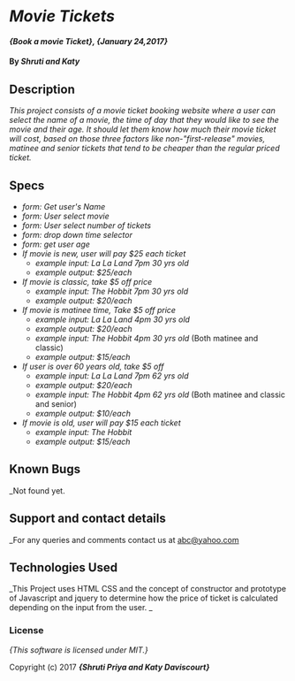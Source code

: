 # _Movie Tickets_

#### _{Book a movie Ticket}, {January 24,2017}_

#### By _**Shruti and Katy**_

## Description

_This project consists of a movie ticket booking website where  a user can select the name of a movie, the time of day that they would like to see the movie and their age.  It should let them know how much their movie ticket will cost, based on those three factors like non-"first-release" movies, matinee and senior tickets that tend to be cheaper than the regular priced ticket._

## Specs

* _form: Get user's Name_
* _form: User select movie_
* _form: User select number of tickets_
* _form: drop down time selector_
* _form: get user age_
* _If movie is new, user will pay $25 each ticket_
    * _example input: La La Land 7pm 30 yrs old_
    * _example output: $25/each_
* _If movie is classic, take $5 off price_
    * _example input: The Hobbit 7pm 30 yrs old_
    * _example output: $20/each_
* _If movie is matinee time, Take $5 off price_
    * _example input: La La Land 4pm 30 yrs old_
    * _example output: $20/each_
    * _example input: The Hobbit 4pm 30 yrs old_ (Both matinee and classic)
    * _example output: $15/each_
* _If user is over 60 years old, take $5 off_
    * _example input: La La Land 7pm 62 yrs old_
    * _example output: $20/each_
    * _example input: The Hobbit 4pm 62 yrs old_ (Both matinee and classic and senior)
    * _example output: $10/each_
* _If movie is old, user will pay $15 each ticket_
    * _example input: The Hobbit_
    * _example output: $15/each_

## Known Bugs
 _Not found yet.

## Support and contact details

_For any queries and comments contact us at abc@yahoo.com

## Technologies Used

_This Project uses HTML CSS and the concept of constructor and prototype of Javascript and jquery to determine how the price of ticket is calculated depending on the input from the user. _

### License

*{This software is licensed under MIT.}*

Copyright (c) 2017 **_{Shruti Priya and Katy Daviscourt}_**
